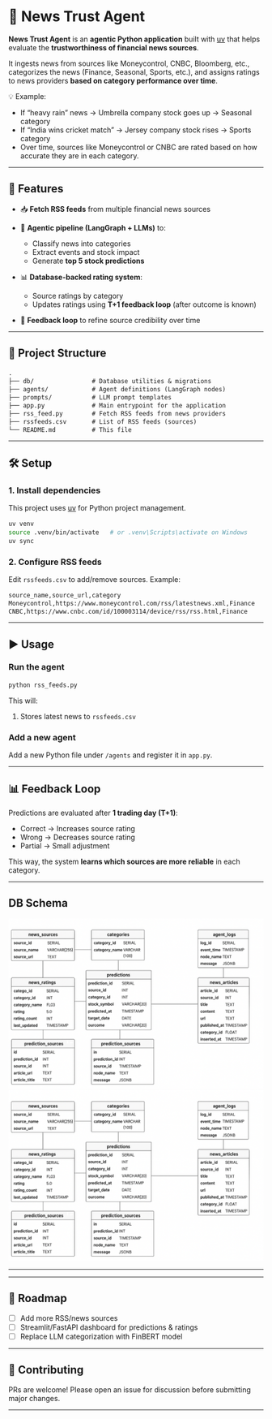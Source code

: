 # 📰 News Trust Agent

**News Trust Agent** is an **agentic Python application** built with [uv](https://github.com/astral-sh/uv) that helps evaluate the **trustworthiness of financial news sources**.

It ingests news from sources like Moneycontrol, CNBC, Bloomberg, etc., categorizes the news (Finance, Seasonal, Sports, etc.), and assigns ratings to news providers **based on category performance over time**.

💡 Example:

* If “heavy rain” news → Umbrella company stock goes up → Seasonal category
* If “India wins cricket match” → Jersey company stock rises → Sports category
* Over time, sources like Moneycontrol or CNBC are rated based on how accurate they are in each category.

---

## 🚀 Features

* 📥 **Fetch RSS feeds** from multiple financial news sources
* 🧠 **Agentic pipeline (LangGraph + LLMs)** to:

  * Classify news into categories
  * Extract events and stock impact
  * Generate **top 5 stock predictions**
* 📊 **Database-backed rating system**:

  * Source ratings by category
  * Updates ratings using **T+1 feedback loop** (after outcome is known)
* 🔄 **Feedback loop** to refine source credibility over time

---

## 📂 Project Structure

```
.
├── db/                # Database utilities & migrations
├── agents/            # Agent definitions (LangGraph nodes)
├── prompts/           # LLM prompt templates
├── app.py             # Main entrypoint for the application
├── rss_feed.py        # Fetch RSS feeds from news providers
├── rssfeeds.csv       # List of RSS feeds (sources)
└── README.md          # This file
```

---

## 🛠️ Setup

### 1. Install dependencies

This project uses [uv](https://docs.astral.sh/uv/) for Python project management.

```bash
uv venv
source .venv/bin/activate   # or .venv\Scripts\activate on Windows
uv sync
```

### 2. Configure RSS feeds

Edit `rssfeeds.csv` to add/remove sources. Example:

```csv
source_name,source_url,category
Moneycontrol,https://www.moneycontrol.com/rss/latestnews.xml,Finance
CNBC,https://www.cnbc.com/id/100003114/device/rss/rss.html,Finance
```

---

## ▶️ Usage

### Run the agent

```bash
python rss_feeds.py
```

This will:

1. Stores latest news to `rssfeeds.csv`

### Add a new agent

Add a new Python file under `/agents` and register it in `app.py`.

---

## 📊 Feedback Loop

Predictions are evaluated after **1 trading day (T+1)**:

* Correct → Increases source rating
* Wrong → Decreases source rating
* Partial → Small adjustment

This way, the system **learns which sources are more reliable** in each category.


---

##  DB Schema

![DB Schema](db_schema.png "Database Schema")
![DB Schema](db.jpg "Database Schema")


---


---

## 🧩 Roadmap

* [ ] Add more RSS/news sources
* [ ] Streamlit/FastAPI dashboard for predictions & ratings
* [ ] Replace LLM categorization with FinBERT model

---

## 🤝 Contributing

PRs are welcome! Please open an issue for discussion before submitting major changes.

---